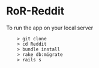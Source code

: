 # RoR-Reddit


To run the app on your local server

```
	> git clone 
	> cd Reddit
	> bundle install
	> rake db:migrate
	> rails s
```

